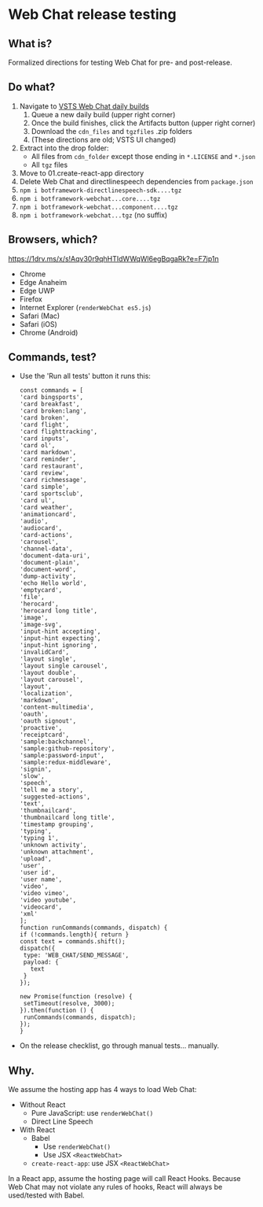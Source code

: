 # Web Chat release testing

## What is?

Formalized directions for testing Web Chat for pre- and post-release.

## Do what?

1. Navigate to [VSTS Web Chat daily builds](https://fuselabs.visualstudio.com/BotFramework-WebChat/_build?definitionId=498)
   1. Queue a new daily build (upper right corner)
   1. Once the build finishes, click the Artifacts button (upper right corner)
   1. Download the `cdn_files` and `tgzfiles` .zip folders
   1. (These directions are old; VSTS UI changed)
1. Extract into the drop folder:
   - All files from `cdn_folder` except those ending in `*.LICENSE` and `*.json`
   - All `tgz` files
1. Move to 01.create-react-app directory
1. Delete Web Chat and directlinespeech dependencies from `package.json`
1. `npm i botframework-directlinespeech-sdk....tgz`
1. `npm i botframework-webchat...core....tgz`
1. `npm i botframework-webchat...component....tgz`
1. `npm i botframework-webchat...tgz` (no suffix)

## Browsers, which?

https://1drv.ms/x/s!Aqv30r9qhHTIdWWqWl6egBqgaRk?e=F7jp1n

- Chrome
- Edge Anaheim
- Edge UWP
- Firefox
- Internet Explorer (`renderWebChat es5.js`)
- Safari (Mac)
- Safari (iOS)
- Chrome (Android)

## Commands, test?

- Use the 'Run all tests' button
   it runs this:
  ```
  const commands = [
  'card bingsports',
  'card breakfast',
  'card broken:lang',
  'card broken',
  'card flight',
  'card flighttracking',
  'card inputs',
  'card ol',
  'card markdown',
  'card reminder',
  'card restaurant',
  'card review',
  'card richmessage',
  'card simple',
  'card sportsclub',
  'card ul',
  'card weather',
  'animationcard',
  'audio',
  'audiocard',
  'card-actions',
  'carousel',
  'channel-data',
  'document-data-uri',
  'document-plain',
  'document-word',
  'dump-activity',
  'echo Hello world',
  'emptycard',
  'file',
  'herocard',
  'herocard long title',
  'image',
  'image-svg',
  'input-hint accepting',
  'input-hint expecting',
  'input-hint ignoring',
  'invalidCard',
  'layout single',
  'layout single carousel',
  'layout double',
  'layout carousel',
  'layout',
  'localization',
  'markdown',
  'content-multimedia',
  'oauth',
  'oauth signout',
  'proactive',
  'receiptcard',
  'sample:backchannel',
  'sample:github-repository',
  'sample:password-input',
  'sample:redux-middleware',
  'signin',
  'slow',
  'speech',
  'tell me a story',
  'suggested-actions',
  'text',
  'thumbnailcard',
  'thumbnailcard long title',
  'timestamp grouping',
  'typing',
  'typing 1',
  'unknown activity',
  'unknown attachment',
  'upload',
  'user',
  'user id',
  'user name',
  'video',
  'video vimeo',
  'video youtube',
  'videocard',
  'xml'
  ];
  function runCommands(commands, dispatch) {
  if (!commands.length){ return }
  const text = commands.shift();
  dispatch({
   type: 'WEB_CHAT/SEND_MESSAGE',
   payload: {
     text
   }
  });

  new Promise(function (resolve) {
   setTimeout(resolve, 3000);
  }).then(function () {
   runCommands(commands, dispatch);
  });
  }
  ```

* On the release checklist, go through manual tests... manually.

## Why.

We assume the hosting app has 4 ways to load Web Chat:

- Without React
  - Pure JavaScript: use `renderWebChat()`
  - Direct Line Speech
- With React
  - Babel
    - Use `renderWebChat()`
    - Use JSX `<ReactWebChat>`
  - `create-react-app`: use JSX `<ReactWebChat>`

In a React app, assume the hosting page will call React Hooks. Because Web Chat may not violate any rules of hooks, React will always be used/tested with Babel.

```

```
